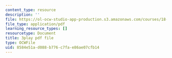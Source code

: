 ```yaml
---
content_type: resource
description: ''
file: https://ol-ocw-studio-app-production.s3.amazonaws.com/courses/18-03sc-differential-equations-fall-2011/8584e51ad088b776c7fae86ae07cfb14_fkGAF5jHjdY.pdf
file_type: application/pdf
learning_resource_types: []
resourcetype: Document
title: 3play pdf file
type: OCWFile
uid: 8584e51a-d088-b776-c7fa-e86ae07cfb14
---
```


